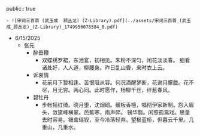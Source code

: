 public:: true

	- ![宋词三百首 (武玉成  顾丛龙) (Z-Library).pdf](../assets/宋词三百首_(武玉成_顾丛龙)_(Z-Library)_1749956078584_0.pdf)
- 6/15/2025
	- 张先
		- 醉垂鞭
			- 双蝶绣罗裙，东池宴，初相见。朱粉不深匀，闲花淡淡春。 细看诸处好，人人道，柳腰身。昨日乱山昏，来时衣上云。
		- 诉衷情
		  - 花前月下暂相逢。苦恨阻从容。何况酒醒梦断，花谢月朦胧。花不尽，月无穷。两心同。此时愿作，杨柳千丝，绊惹春风。
		- 碧牡丹
		  - 步帐摇红绮。晓月堕，沈烟砌。缓板香檀，唱彻伊家新制。怨入眉头，敛黛峰横翠。芭蕉寒，雨声碎。
                    镜华翳。闲照孤鸾戏。思量去时容易。钿盒瑶钗，至今冷落轻弃。望极蓝桥，但暮云千里。几重山，几重水。
